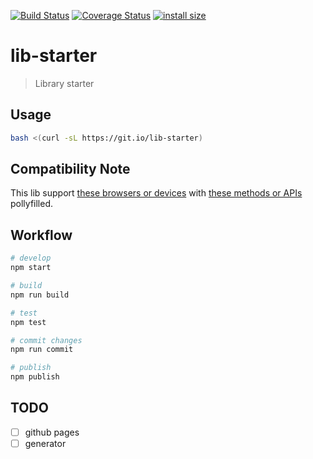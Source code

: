 [![Build Status](https://travis-ci.org/wmzy/lib-starter.svg?branch=master)](https://travis-ci.org/wmzy/lib-starter)
[![Coverage Status](https://coveralls.io/repos/github/wmzy/lib-starter/badge.svg?branch=master)](https://coveralls.io/github/wmzy/lib-starter?branch=master)
[![install size](https://packagephobia.now.sh/badge?p=lib-starter)](https://packagephobia.now.sh/result?p=lib-starter)
# lib-starter

> Library starter

## Usage

```bash
bash <(curl -sL https://git.io/lib-starter)
```

## Compatibility Note

This lib support [these browsers or devices](.broserslistrc) with [these methods or APIs](.eslintrc.js#L27) pollyfilled.

## Workflow

```bash
# develop
npm start

# build
npm run build

# test
npm test

# commit changes
npm run commit

# publish
npm publish
```

## TODO

* [ ] github pages
* [ ] generator
